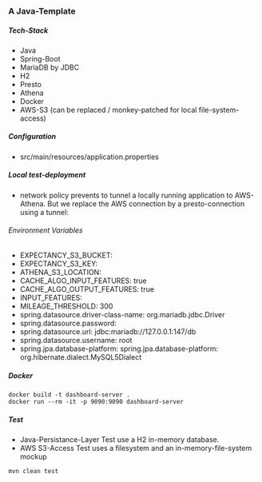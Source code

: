 ### A Java-Template

##### Tech-Stack
- Java
- Spring-Boot
- MariaDB by JDBC
- H2
- Presto
- Athena
- Docker
- AWS-S3 (can be replaced / monkey-patched for local file-system-access)

##### Configuration
- src/main/resources/application.properties

##### Local test-deployment
- network policy prevents to tunnel a locally running application to AWS-Athena. But we replace the AWS connection by a presto-connection using a tunnel:

###### Environment Variables
- EXPECTANCY_S3_BUCKET:
- EXPECTANCY_S3_KEY:
- ATHENA_S3_LOCATION:
- CACHE_ALGO_INPUT_FEATURES: true
- CACHE_ALGO_OUTPUT_FEATURES: true
- INPUT_FEATURES:
- MILEAGE_THRESHOLD: 300
- spring.datasource.driver-class-name: org.mariadb.jdbc.Driver
- spring.datasource.password:
- spring.datasource.url: jdbc:mariadb://127.0.0.1:147/db
- spring.datasource.username: root
- spring.jpa.database-platform: spring.jpa.database-platform: org.hibernate.dialect.MySQL5Dialect

##### Docker
~~~
docker build -t dashboard-server .
docker run --rm -it -p 9090:9090 dashboard-server
~~~

##### Test
- Java-Persistance-Layer Test use a H2 in-memory database.
- AWS S3-Access Test uses a filesystem and an in-memory-file-system mockup

~~~
mvn clean test
~~~

